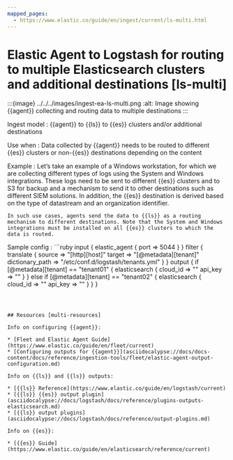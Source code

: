 ```yaml
---
mapped_pages:
  - https://www.elastic.co/guide/en/ingest/current/ls-multi.html
---
```


# Elastic Agent to Logstash for routing to multiple Elasticsearch clusters and additional destinations [ls-multi]

:::{image} ../../../images/ingest-ea-ls-multi.png
:alt: Image showing {{agent}} collecting and routing data to multiple destinations
:::

Ingest model
:   {{agent}} to {{ls}} to {{es}} clusters and/or additional destinations

Use when
:   Data collected by {{agent}} needs to be routed to different {{es}} clusters or non-{{es}} destinations depending on the content

Example
:   Let’s take an example of a Windows workstation, for which we are collecting different types of logs using the System and Windows integrations. These logs need to be sent to different {{es}} clusters and to S3 for backup and a mechanism to send it to other destinations such as different SIEM solutions. In addition, the {{es}} destination is derived based on the type of datastream and an organization identifier.

    In such use cases, agents send the data to {{ls}} as a routing mechanism to different destinations. Note that the System and Windows integrations must be installed on all {{es}} clusters to which the data is routed.


Sample config
:   ```ruby
input {
  elastic_agent {
    port => 5044
  }
}
filter {
  translate {
    source => "[http][host]"
    target => "[@metadata][tenant]"
    dictionary_path => "/etc/conf.d/logstash/tenants.yml"
  }
}
output {
  if [@metadata][tenant] == "tenant01" {
    elasticsearch {
      cloud_id => "<cloud id>"
      api_key => "<api key>"
    }
  } else if [@metadata][tenant] == "tenant02" {
    elasticsearch {
      cloud_id => "<cloud id>"
      api_key => "<api key>"
    }
  }
}
```



## Resources [multi-resources]

Info on configuring {{agent}}:

* [Fleet and Elastic Agent Guide](https://www.elastic.co/guide/en/fleet/current)
* [Configuring outputs for {{agent}}](asciidocalypse://docs/docs-content/docs/reference/ingestion-tools/fleet/elastic-agent-output-configuration.md)

Info on {{ls}} and {{ls}} outputs:

* [{{ls}} Reference](https://www.elastic.co/guide/en/logstash/current)
* [{{ls}} {{es}} output plugin](asciidocalypse://docs/logstash/docs/reference/plugins-outputs-elasticsearch.md)
* [{{ls}} output plugins](asciidocalypse://docs/logstash/docs/reference/output-plugins.md)

Info on {{es}}:

* [{{es}} Guide](https://www.elastic.co/guide/en/elasticsearch/reference/current)

